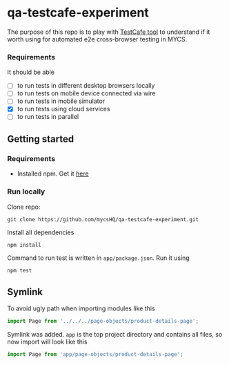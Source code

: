 # qa-testcafe-experiment

The purpose of this repo is to play with [TestCafe tool](https://devexpress.github.io/testcafe/) to understand if it worth using for automated e2e cross-browser testing in MYCS.

### Requirements

It should be able

- [ ] to run tests in different desktop browsers locally
- [ ] to run tests on mobile device connected via wire
- [ ] to run tests in mobile simulator
- [x] to run tests using cloud services
- [ ] to run tests in parallel

## Getting started

### Requirements

- Installed npm. Get it [here](https://www.npmjs.com/get-npm)

### Run locally

Clone repo:

```ShellSession
git clone https://github.com/mycsHQ/qa-testcafe-experiment.git
```

Install all dependencies

```ShellSession
npm install
```

Command to run test is written in `app/package.json`. Run it using

```JavaScript
npm test
```

## Symlink

To avoid ugly path when importing modules like this

```JavaScript
import Page from '../../../page-objects/product-details-page';
```

Symlink was added. `app` is the top project directory and contains all files, so now import will look like this

```JavaScript
import Page from 'app/page-objects/product-details-page';
```